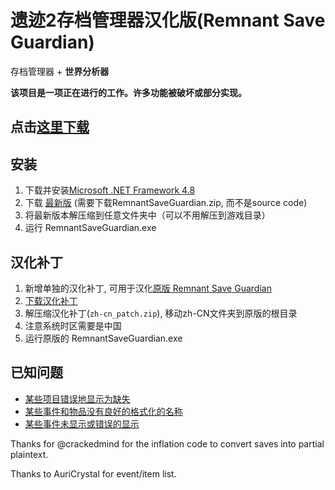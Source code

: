 # 遗迹2存档管理器汉化版(Remnant Save Guardian)
存档管理器 + **世界分析器**

**该项目是一项正在进行的工作。许多功能被破坏或部分实现。**

## 点击[这里下载](https://github.com/plygame/RemnantSaveGuardian-CN/releases/download/1.0.1.9/RemnantSaveGuardian.zip)

## 安装
1. 下载并安装[Microsoft .NET Framework 4.8](https://dotnet.microsoft.com/en-us/download/dotnet-framework)
2. 下载 [最新版](https://github.com/plygame/RemnantSaveGuardian-CN/releases/latest) (需要下载RemnantSaveGuardian.zip, 而不是source code)
3. 将最新版本解压缩到任意文件夹中（可以不用解压到游戏目录）
4. 运行 RemnantSaveGuardian.exe

## 汉化补丁
1. 新增单独的汉化补丁, 可用于汉化[原版 Remnant Save Guardian](https://github.com/Razzmatazzz/RemnantSaveGuardian)
2. [下载汉化补丁](https://github.com/plygame/RemnantSaveGuardian-CN/releases/download/1.0.1.9/zh-cn_patch.zip)
3. 解压缩汉化补丁(`zh-cn_patch.zip`), 移动zh-CN文件夹到原版的根目录
4. 注意系统时区需要是中国
5. 运行原版的 RemnantSaveGuardian.exe

## 已知问题
- [某些项目错误地显示为缺失](https://github.com/Razzmatazzz/RemnantSaveGuardian/issues/43)
- [某些事件和物品没有良好的格式化的名称](https://github.com/Razzmatazzz/RemnantSaveGuardian/issues/45)
- [某些事件未显示或错误的显示](https://github.com/Razzmatazzz/RemnantSaveGuardian/issues/44)

Thanks for @crackedmind for the inflation code to convert saves into partial plaintext. 

Thanks to AuriCrystal for event/item list.
